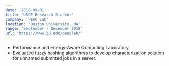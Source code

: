 ```yaml
---
date: '2018-09-01'
title: 'UROP Research Student'
company: 'PEAC Lab'
location: 'Boston University, MA'
range: 'September - December 2018'
url: 'https://www.bu.edu/peaclab/'
---
```

- Performance and Energy-Aware Computing Laboratory
- Evaluated fuzzy hashing algorithms to develop characterization solution for unnamed submitted jobs in a server.
